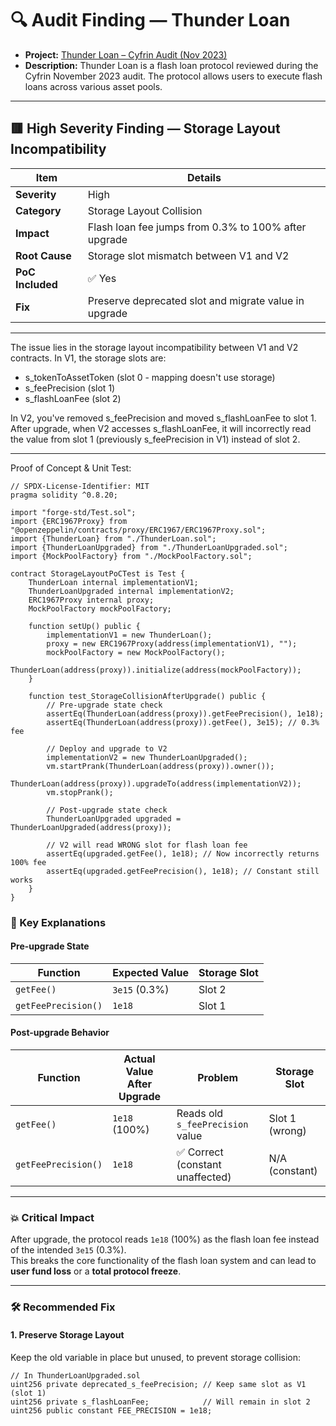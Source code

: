 # 🔍 Audit Finding — Thunder Loan

- **Project:** [Thunder Loan – Cyfrin Audit (Nov 2023)](https://github.com/Cyfrin/2023-11-Thunder-Loan/)
- **Description:** Thunder Loan is a flash loan protocol reviewed during the Cyfrin November 2023 audit. The protocol allows users to execute flash loans across various asset pools.

---

## 🟥 High Severity Finding — Storage Layout Incompatibility

| Item             | Details                                               |
| ---------------- | ----------------------------------------------------- |
| **Severity**     | High                                                  |
| **Category**     | Storage Layout Collision                              |
| **Impact**       | Flash loan fee jumps from 0.3% to 100% after upgrade  |
| **Root Cause**   | Storage slot mismatch between V1 and V2               |
| **PoC Included** | ✅ Yes                                                |
| **Fix**          | Preserve deprecated slot and migrate value in upgrade |

---

The issue lies in the storage layout incompatibility between V1 and V2 contracts. In V1, the storage slots are:

- s_tokenToAssetToken (slot 0 - mapping doesn't use storage)
- s_feePrecision (slot 1)
- s_flashLoanFee (slot 2)

In V2, you've removed s_feePrecision and moved s_flashLoanFee to slot 1. After upgrade, when V2 accesses s_flashLoanFee, it will incorrectly read the value from slot 1 (previously s_feePrecision in V1) instead of slot 2.

---

Proof of Concept & Unit Test:

```solidity
// SPDX-License-Identifier: MIT
pragma solidity ^0.8.20;

import "forge-std/Test.sol";
import {ERC1967Proxy} from "@openzeppelin/contracts/proxy/ERC1967/ERC1967Proxy.sol";
import {ThunderLoan} from "./ThunderLoan.sol";
import {ThunderLoanUpgraded} from "./ThunderLoanUpgraded.sol";
import {MockPoolFactory} from "./MockPoolFactory.sol";

contract StorageLayoutPoCTest is Test {
    ThunderLoan internal implementationV1;
    ThunderLoanUpgraded internal implementationV2;
    ERC1967Proxy internal proxy;
    MockPoolFactory mockPoolFactory;

    function setUp() public {
        implementationV1 = new ThunderLoan();
        proxy = new ERC1967Proxy(address(implementationV1), "");
        mockPoolFactory = new MockPoolFactory();
        ThunderLoan(address(proxy)).initialize(address(mockPoolFactory));
    }

    function test_StorageCollisionAfterUpgrade() public {
        // Pre-upgrade state check
        assertEq(ThunderLoan(address(proxy)).getFeePrecision(), 1e18);
        assertEq(ThunderLoan(address(proxy)).getFee(), 3e15); // 0.3% fee

        // Deploy and upgrade to V2
        implementationV2 = new ThunderLoanUpgraded();
        vm.startPrank(ThunderLoan(address(proxy)).owner());
        ThunderLoan(address(proxy)).upgradeTo(address(implementationV2));
        vm.stopPrank();

        // Post-upgrade state check
        ThunderLoanUpgraded upgraded = ThunderLoanUpgraded(address(proxy));

        // V2 will read WRONG slot for flash loan fee
        assertEq(upgraded.getFee(), 1e18); // Now incorrectly returns 100% fee
        assertEq(upgraded.getFeePrecision(), 1e18); // Constant still works
    }
}
```

### 🧠 Key Explanations

#### Pre-upgrade State

| Function            | Expected Value | Storage Slot |
| ------------------- | -------------- | ------------ |
| `getFee()`          | `3e15` (0.3%)  | Slot 2       |
| `getFeePrecision()` | `1e18`         | Slot 1       |

#### Post-upgrade Behavior

| Function            | Actual Value After Upgrade | Problem                          | Storage Slot   |
| ------------------- | -------------------------- | -------------------------------- | -------------- |
| `getFee()`          | `1e18` (100%)              | Reads old `s_feePrecision` value | Slot 1 (wrong) |
| `getFeePrecision()` | `1e18`                     | ✅ Correct (constant unaffected) | N/A (constant) |

---

### 💥 Critical Impact

After upgrade, the protocol reads `1e18` (100%) as the flash loan fee instead of the intended `3e15` (0.3%).  
This breaks the core functionality of the flash loan system and can lead to **user fund loss** or a **total protocol freeze**.

---

### 🛠️ Recommended Fix

#### 1. Preserve Storage Layout

Keep the old variable in place but unused, to prevent storage collision:

```solidity
// In ThunderLoanUpgraded.sol
uint256 private deprecated_s_feePrecision; // Keep same slot as V1 (slot 1)
uint256 private s_flashLoanFee;            // Will remain in slot 2
uint256 public constant FEE_PRECISION = 1e18;
```
